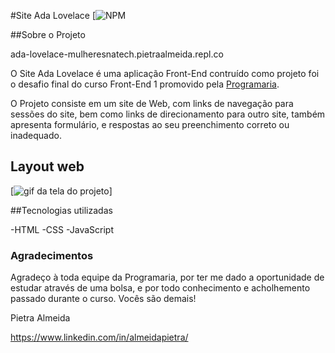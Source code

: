 #Site Ada Lovelace
[![NPM](https://github.com/almeidapietra/ProjetoCursoProgramaria/blob/main/LICENCE)

##Sobre o Projeto

ada-lovelace-mulheresnatech.pietraalmeida.repl.co

O Site Ada Lovelace é uma aplicação Front-End contruído como projeto foi o desafio final do curso Front-End 1 promovido pela [Programaria](https://https://www.programaria.org/ "Site da Programaria"). 

O Projeto consiste em um site de Web, com links de navegação para sessões do site, bem como links de direcionamento para outro site, também apresenta formulário, e respostas ao seu preenchimento correto ou inadequado.

## Layout web

[<img src="https://github.com/almeidapietra/ProjetoCursoProgramaria/blob/main/animacao_web_ada%20.gif" alt="gif da tela do projeto">]

##Tecnologias utilizadas

-HTML
-CSS
-JavaScript

### Agradecimentos
Agradeço à toda equipe da Programaria, por ter me dado a oportunidade de estudar através de uma bolsa, e por todo conhecimento e acholhemento passado durante o curso. 
Vocês são demais!

Pietra Almeida


https://www.linkedin.com/in/almeidapietra/
